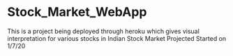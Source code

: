 # Stock_Market_WebApp
This is a project being deployed through heroku which gives visual interpretation for various stocks in Indian Stock Market
Projected Started on 1/7/20

